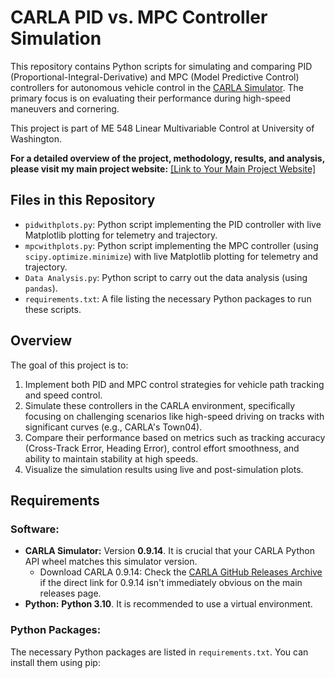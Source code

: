 # CARLA PID vs. MPC Controller Simulation

This repository contains Python scripts for simulating and comparing PID (Proportional-Integral-Derivative) and MPC (Model Predictive Control) controllers for autonomous vehicle control in the [CARLA Simulator](http://carla.org/). The primary focus is on evaluating their performance during high-speed maneuvers and cornering.

This project is part of ME 548 Linear Multivariable Control at University of Washington.

**For a detailed overview of the project, methodology, results, and analysis, please visit my main project website:**
[[Link to Your Main Project Website]](https://reubenmathew7.github.io/PIDvsMPC/)

## Files in this Repository

*   `pidwithplots.py`: Python script implementing the PID controller with live Matplotlib plotting for telemetry and trajectory.
*   `mpcwithplots.py`: Python script implementing the MPC controller (using `scipy.optimize.minimize`) with live Matplotlib plotting for telemetry and trajectory.
*   `Data Analysis.py`: Python script to carry out the data analysis (using `pandas`).
*   `requirements.txt`: A file listing the necessary Python packages to run these scripts.

## Overview

The goal of this project is to:
1.  Implement both PID and MPC control strategies for vehicle path tracking and speed control.
2.  Simulate these controllers in the CARLA environment, specifically focusing on challenging scenarios like high-speed driving on tracks with significant curves (e.g., CARLA's Town04).
3.  Compare their performance based on metrics such as tracking accuracy (Cross-Track Error, Heading Error), control effort smoothness, and ability to maintain stability at high speeds.
4.  Visualize the simulation results using live and post-simulation plots.

## Requirements

### Software:
*   **CARLA Simulator:** Version **0.9.14**. It is crucial that your CARLA Python API wheel matches this simulator version.
    *   Download CARLA 0.9.14: Check the [CARLA GitHub Releases Archive](https://github.com/carla-simulator/carla/releases) if the direct link for 0.9.14 isn't immediately obvious on the main releases page.
*   **Python:** **Python 3.10**. It is recommended to use a virtual environment.

### Python Packages:
The necessary Python packages are listed in `requirements.txt`. You can install them using pip:
```bash
